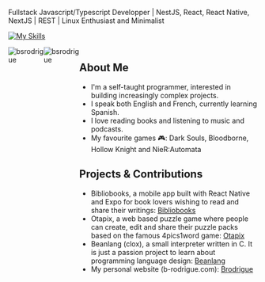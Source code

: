 Fullstack Javascript/Typescript Developper | NestJS, React, React Native, NextJS | REST | Linux Enthusiast and Minimalist 

[![My Skills](https://skillicons.dev/icons?i=js,html,css,ts,react,prisma,flutter,nest,linux,vim,figma,vite,bash,docker,firebase)](https://skillicons.dev)

<div style="display: flex; justify-content: space-between">
  <img style="flex:1" src="https://github-readme-stats.vercel.app/api/top-langs?username=bsrodrigue&show_icons=true&locale=en&layout=compact" alt="bsrodrigue" />
  <img style="flex:1" src="https://github-readme-streak-stats.herokuapp.com/?user=bsrodrigue&" alt="bsrodrigue" />
<div>

## About Me
- I'm a self-taught programmer, interested in building increasingly complex projects.
- I speak both English and French, currently learning Spanish.
- I love reading books and listening to music and podcasts.
- My favourite games 🎮: Dark Souls, Bloodborne, Hollow Knight and NieR:Automata

## Projects & Contributions
- Bibliobooks, a mobile app built with React Native and Expo for book lovers wishing to read and share their writings: [Bibliobooks](https://github.com/bsrodrigue/stalnov-native)
- Otapix, a web based puzzle game where people can create, edit and share their puzzle packs based on the famous 4pics1word game: [Otapix](https://github.com/bsrodrigue/otapix)
- Beanlang (clox), a small interpreter written in C. It is just a passion project to learn about programming language design: [Beanlang](https://github.com/bsrodrigue/beanlang)
- My personal website (b-rodrigue.com): [Brodrigue](https://github.com/bsrodrigue/brodrigue)

